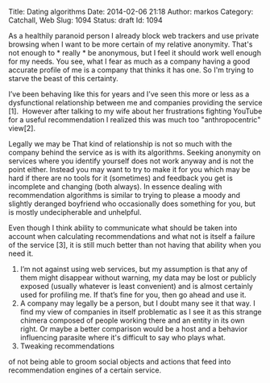 Title: Dating algorithms
Date: 2014-02-06 21:18
Author: markos
Category: Catchall, Web
Slug: 1094
Status: draft
Id: 1094

<p>
  

</p>
As a healthily paranoid person I already block web trackers and use
private browsing when I want to be more certain of my relative
anonymity. That's not enough to  
*  
really  
*  
be anonymous, but I feel it should work well enough for my needs. You
see, what I fear as much as a company having a good accurate profile of
me is a company that thinks it has one. So I'm trying to starve the
beast of this certainty.

I’ve been behaving like this for years and I’ve seen this more or less
as a dysfunctional relationship between me and companies providing the
service [1].  However after talking to my wife about her frustrations
fighting YouTube for a useful recommendation I realized this was much
too "anthropocentric" view[2].

Legally we may be That kind of relationship is not so much with the
company behind the service as is with its algorithms. Seeking anonymity
on services where you identify yourself does not work anyway and is not
the point either. Instead you may want to try to make it for you which
may be hard if there are no tools for it (sometimes) and feedback you
get is incomplete and changing (both always). In essence dealing with
recommendation algorithms is similar to trying to please a moody and
slightly deranged boyfriend who occasionally does something for you, but
is mostly undecipherable and unhelpful.

Even though I think ability to communicate what should be taken into
account when calculating recommendations and what not is itself a
failure of the service [3], it is still much better than not having that
ability when you need it.

1.  I’m not against using web services, but my assumption is that any of
    them might disappear without warning, my data may be lost or
    publicly exposed (usually whatever is least convenient) and is
    almost certainly used for profiling me. If that’s fine for you, then
    go ahead and use it.
2.  A company may legally be a person, but I doubt many see it that way.
    I find my view of companies in itself problematic as I see it as
    this strange chimera composed of people working there and an entity
    in its own right. Or maybe a better comparison would be a host and a
    behavior influencing parasite where it's difficult to say who plays
    what.
3.  Tweaking recommendations

<p>
of not being able to groom social objects and actions that feed into
recommendation engines of a certain service.  

  

</p>

